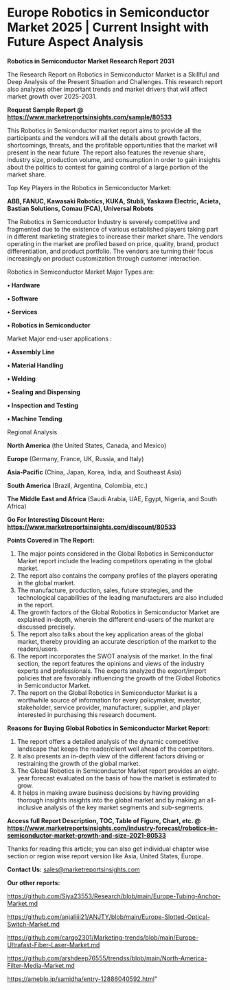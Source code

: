 # Europe Robotics in Semiconductor Market 2025 | Current Insight with Future Aspect Analysis

<strong>Robotics in Semiconductor Market Research Report 2031</strong>

The Research Report on Robotics in Semiconductor Market is a Skillful and Deep Analysis of the Present Situation and Challenges. This research report also analyzes other important trends and market drivers that will affect market growth over 2025-2031.

<strong>Request Sample Report @ <a href=https://www.marketreportsinsights.com/sample/80533>https://www.marketreportsinsights.com/sample/80533</a></strong>

This Robotics in Semiconductor market report aims to provide all the participants and the vendors will all the details about growth factors, shortcomings, threats, and the profitable opportunities that the market will present in the near future. The report also features the revenue share, industry size, production volume, and consumption in order to gain insights about the politics to contest for gaining control of a large portion of the market share.

Top Key Players in the Robotics in Semiconductor Market:

<strong>ABB, FANUC, Kawasaki Robotics, KUKA, Stubli, Yaskawa Electric, Acieta, Bastian Solutions, Comau (FCA), Universal Robots</strong>

The Robotics in Semiconductor Industry is severely competitive and fragmented due to the existence of various established players taking part in different marketing strategies to increase their market share. The vendors operating in the market are profiled based on price, quality, brand, product differentiation, and product portfolio. The vendors are turning their focus increasingly on product customization through customer interaction.

Robotics in Semiconductor Market Major Types are:

<strong>• Hardware

• Software

• Services

• Robotics in Semiconductor</strong>

Market Major end-user applications :

<strong>• Assembly Line

• Material Handling

• Welding

• Sealing and Dispensing

• Inspection and Testing

• Machine Tending</strong>

Regional Analysis

</u><strong><b>North America</b></strong> (the United States, Canada, and Mexico)

<strong><b>Europe </b></strong>(Germany, France, UK, Russia, and Italy)

<strong><b>Asia-Pacific</b></strong> (China, Japan, Korea, India, and Southeast Asia)

<strong><b>South America</b></strong> (Brazil, Argentina, Colombia, etc.)

<strong><b>The Middle East and Africa</b></strong> (Saudi Arabia, UAE, Egypt, Nigeria, and South Africa)

<strong>Go For Interesting Discount Here: <a href=https://www.marketreportsinsights.com/discount/80533>https://www.marketreportsinsights.com/discount/80533</a></strong>

<strong>Points Covered in The Report:</strong>
<ol>
  <li>The major points considered in the Global Robotics in Semiconductor Market report include the leading competitors operating in the global market.</li>
  <li>The report also contains the company profiles of the players operating in the global market.</li>
  <li>The manufacture, production, sales, future strategies, and the technological capabilities of the leading manufacturers are also included in the report.</li>
  <li>The growth factors of the Global Robotics in Semiconductor Market are explained in-depth, wherein the different end-users of the market are discussed precisely.</li>
  <li>The report also talks about the key application areas of the global market, thereby providing an accurate description of the market to the readers/users.</li>
  <li>The report incorporates the SWOT analysis of the market. In the final section, the report features the opinions and views of the industry experts and professionals. The experts analyzed the export/import policies that are favorably influencing the growth of the Global Robotics in Semiconductor Market.</li>
  <li>The report on the Global Robotics in Semiconductor Market is a worthwhile source of information for every policymaker, investor, stakeholder, service provider, manufacturer, supplier, and player interested in purchasing this research document.</li>
</ol>
<strong>Reasons for Buying Global Robotics in Semiconductor Market Report:</strong>

<ol>
  <li>The report offers a detailed analysis of the dynamic competitive landscape that keeps the reader/client well ahead of the competitors.</li>
  <li>It also presents an in-depth view of the different factors driving or restraining the growth of the global market.</li>
  <li>The Global Robotics in Semiconductor Market report provides an eight-year forecast evaluated on the basis of how the market is estimated to grow.</li>
  <li>It helps in making aware business decisions by having providing thorough insights insights into the global market and by making an all-inclusive analysis of the key market segments and sub-segments.</li>
</ol>
<strong>Access full Report Description, TOC, Table of Figure, Chart, etc. @ <a href=https://www.marketreportsinsights.com/industry-forecast/robotics-in-semiconductor-market-growth-and-size-2021-80533>https://www.marketreportsinsights.com/industry-forecast/robotics-in-semiconductor-market-growth-and-size-2021-80533</a></strong>


Thanks for reading this article; you can also get individual chapter wise section or region wise report version like Asia, United States, Europe.

<strong>Contact Us:</strong>
sales@marketreportsinsights.com

<strong>Our other reports:</strong>

<a href=https://github.com/Siya23553/Research/blob/main/Europe-Tubing-Anchor-Market.md>https://github.com/Siya23553/Research/blob/main/Europe-Tubing-Anchor-Market.md</a>

<a href=https://github.com/anjaliiii21/ANJTY/blob/main/Europe-Slotted-Optical-Switch-Market.md>https://github.com/anjaliiii21/ANJTY/blob/main/Europe-Slotted-Optical-Switch-Market.md</a>

<a href=https://github.com/cargo2301/Marketing-trends/blob/main/Europe-Ultrafast-Fiber-Laser-Market.md>https://github.com/cargo2301/Marketing-trends/blob/main/Europe-Ultrafast-Fiber-Laser-Market.md</a>

<a href=https://github.com/arshdeep76555/trendss/blob/main/North-America-Filter-Media-Market.md>https://github.com/arshdeep76555/trendss/blob/main/North-America-Filter-Media-Market.md</a>

<a href=https://ameblo.jp/samidha/entry-12886040592.html>https://ameblo.jp/samidha/entry-12886040592.html</a>"
